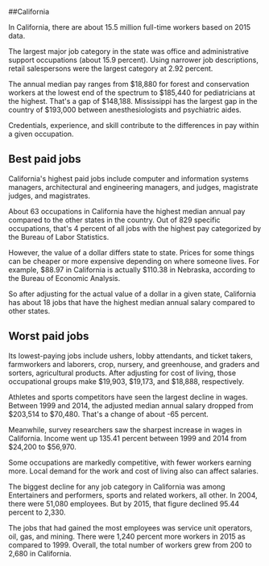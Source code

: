 

##California

In California, there are about 15.5 million full-time workers based on 2015 data.

The largest major job category in the state was <span class='occ_title_em'>office and administrative support occupations</span> (about 15.9 percent). Using narrower job descriptions, <span class='occ_title_em'>retail salespersons</span> were the largest category at 2.92 percent.
               
The annual median pay ranges from $18,880 for <span class='occ_title_em'>forest and conservation workers</span> at the lowest end of the spectrum to  $185,440 for <span class='occ_title_em'>pediatricians</span> at the highest. That's a gap of $148,188. Mississippi has the largest gap in the country of $193,000 between <span class='occ_title_em'>anesthesiologists and psychiatric aides</span>.
          
Credentials, experience, and skill contribute to the differences in pay within a given occupation.

## Best paid jobs
California's highest paid jobs include <span class='occ_title_em'>computer and information systems managers, architectural and engineering managers</span>, and <span class='occ_title_em'>judges, magistrate judges, and magistrates</span>.
               
About 63 occupations in California have the highest median annual pay compared to the other states in the country. Out of 829 specific occupations, that's 4 percent of all jobs with the highest pay categorized by the Bureau of Labor Statistics.
               
However, the value of a dollar differs state to state. Prices for some things can be cheaper or more expensive depending on where someone lives. For example, $88.97 in California is actually $110.38 in Nebraska, according to the Bureau of Economic Analysis.
               
So after adjusting for the actual value of a dollar in a given state, California has about 18 jobs that have the highest median annual salary compared to other states.
               
## Worst paid jobs

Its lowest-paying jobs include <span class='occ_title_em'>ushers, lobby attendants, and ticket takers</span>, <span class='occ_title_em'>farmworkers and laborers, crop, nursery, and greenhouse</span>, and <span class='occ_title_em'>graders and sorters, agricultural products</span>. After adjusting for cost of living, those occupational groups make $19,903,  $19,173, and  $18,888, respectively.
               
<span class='occ_title_em'>Athletes and sports competitors</span> have seen the largest decline in wages. Between 1999 and 2014, the adjusted median annual salary dropped from $203,514 to $70,480. That's a change of about -65 percent.
               
Meanwhile, <span class='occ_title_em'>survey researchers</span> saw the sharpest increase in wages in California. Income went up 135.41 percent between 1999 and 2014 from $24,200 to $56,970.

Some occupations are markedly competitive, with fewer workers earning more. Local demand for the work and cost of living also can affect salaries.

            
The biggest decline for any job category in California was among <span class='occ_title_em'>Entertainers and performers, sports and related workers, all other</span>. In 2004, there were 51,080 employees. But by 2015, that figure declined 95.44 percent to 2,330. 
               
The jobs that had gained the most employees was service unit operators, oil, gas, and mining. There were 1,240 percent more workers in 2015 as compared to 1999. Overall, the total number of workers grew from 200 to 2,680 in California.
